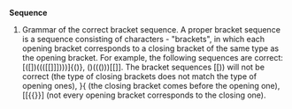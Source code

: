 **Sequence**

1. Grammar of the correct bracket sequence.
   A proper bracket sequence is a sequence consisting of characters - "brackets", in which each opening bracket corresponds to a closing bracket of the same type as the opening bracket. For example, the following sequences are correct: [([])((([[]]])))]{()}, ()((()))[[]]. The bracket sequences [[)) will not be correct (the type of closing brackets does not match the type of opening ones), }{ (the closing bracket comes before the opening one), [[{{}}] (not every opening bracket corresponds to the closing one).